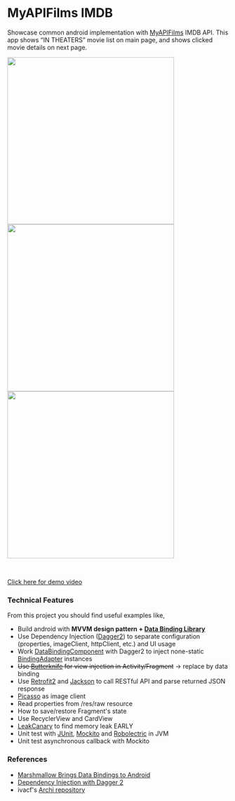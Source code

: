# MyAPIFilms IMDB

Showcase common android implementation with [MyAPIFilms](http://api.myapifilms.com/index.do) IMDB API. This app shows “IN THEATERS” movie list on main page, and shows clicked movie details on next page.
<p align="left">
<img height="380" src="https://github.com/rascalyen/ApiMovies/blob/master/screenshot/00.png" />
<img height="380" src="https://github.com/rascalyen/ApiMovies/blob/master/screenshot/01.png" />
<img height="380" src="https://github.com/rascalyen/ApiMovies/blob/master/screenshot/02.png" />
</p><br>

[Click here for demo video](http://tinyurl.com/zcpotsl)


### Technical Features
From this project you should find useful examples like,

* Build android with <b>MVVM design pattern + [Data Binding Library](https://developer.android.com/topic/libraries/data-binding/index.html)</b>
* Use Dependency Injection ([Dagger2](http://google.github.io/dagger/)) to separate configuration (properties, imageClient, httpClient, etc.) and UI usage
* Work [DataBindingComponent](https://developer.android.com/reference/android/databinding/DataBindingComponent.html) with Dagger2 to inject none-static [BindingAdapter](https://developer.android.com/reference/android/databinding/BindingAdapter.html) instances
* <s>Use [Butterknife](https://github.com/JakeWharton/butterknife) for view injection in Activity/Fragment</s> -> replace by data binding
* Use [Retrofit2](http://square.github.io/retrofit/) and [Jackson](https://github.com/FasterXML/jackson) to call RESTful API and parse returned JSON response
* [Picasso](http://square.github.io/picasso/) as image client
* Read properties from /res/raw resource
* How to save/restore Fragment's state
* Use RecyclerView and CardView
* [LeakCanary](https://github.com/square/leakcanary) to find memory leak EARLY
* Unit test with [JUnit](http://junit.org/), [Mockito](http://mockito.org/) and [Robolectric](http://robolectric.org/) in JVM
* Unit test asynchronous callback with Mockito


### References
- [Marshmallow Brings Data Bindings to Android](https://realm.io/news/data-binding-android-boyar-mount/)
- [Dependency Injection with Dagger 2](https://guides.codepath.com/android/Dependency-Injection-with-Dagger-2)
- ivacf's [Archi repository](https://github.com/ivacf/archi)
